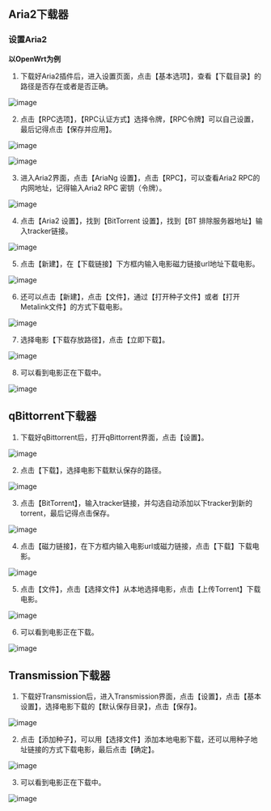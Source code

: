 ## Aria2下载器

### 设置Aria2
**以OpenWrt为例**
1. 下载好Aria2插件后，进入设置页面，点击【基本选项】，查看【下载目录】的路径是否存在或者是否正确。

  ![image](./image/Aria2/1.jpg)

2. 点击【RPC选项】，【RPC认证方式】选择令牌，【RPC令牌】可以自己设置，最后记得点击【保存并应用】。

 ![image](./image/Aria2/2.jpg)

  ![image](./image/Aria2/3.jpg)


3. 进入Aria2界面，点击【AriaNg 设置】，点击【RPC】，可以查看Aria2 RPC的内网地址，记得输入Aria2 RPC 密钥（令牌）。

 ![image](./image/Aria2/4.jpg)

 4. 点击【Aria2 设置】，找到【BitTorrent 设置】，找到【BT 排除服务器地址】输入tracker链接。

![image](./image/Aria2/5.jpg)

5. 点击【新建】，在【下载链接】下方框内输入电影磁力链接url地址下载电影。

![image](./image/Aria2/6.jpg)

6. 还可以点击【新建】，点击【文件】，通过【打开种子文件】或者【打开Metalink文件】的方式下载电影。

![image](./image/Aria2/7.jpg)

7. 选择电影【下载存放路径】，点击【立即下载】。

![image](./image/Aria2/8.jpg)

8. 可以看到电影正在下载中。

![image](./image/Aria2/9.jpg)


## qBittorrent下载器

1. 下载好qBittorrent后，打开qBittorrent界面，点击【设置】。

![image](./image/qBittorrent/1.jpg)

2. 点击【下载】，选择电影下载默认保存的路径。

![image](./image/qBittorrent/2.jpg)

3. 点击【BitTorrent】，输入tracker链接，并勾选自动添加以下tracker到新的torrent，最后记得点击保存。

![image](./image/qBittorrent/3.jpg)

4. 点击【磁力链接】，在下方框内输入电影url或磁力链接，点击【下载】下载电影。

![image](./image/qBittorrent/4.jpg)

5. 点击【文件】，点击【选择文件】从本地选择电影，点击【上传Torrent】下载电影。

![image](./image/qBittorrent/5.jpg)

6. 可以看到电影正在下载。

![image](./image/qBittorrent/6.jpg)

## Transmission下载器

1. 下载好Transmission后，进入Transmission界面，点击【设置】，点击【基本设置】，选择电影下载的【默认保存目录】，点击【保存】。

![image](./image/Transmission/1.jpg)

2. 点击【添加种子】，可以用【选择文件】添加本地电影下载，还可以用种子地址链接的方式下载电影，最后点击【确定】。

![image](./image/Transmission/2.jpg)

3. 可以看到电影正在下载中。

![image](./image/Transmission/3.jpg)



